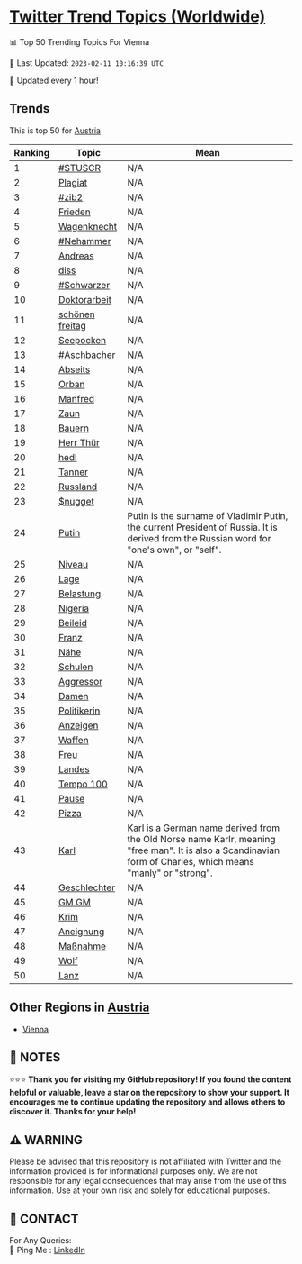 [Twitter Trend Topics (Worldwide)](https://github.com/ErcinDedeoglu/Twitter-Trend-Topics)
==========


📊 Top 50 Trending Topics For Vienna

📆 Last Updated: `2023-02-11 10:16:39 UTC`

🔧 Updated every 1 hour!


## Trends

This is top 50 for [Austria](</Austria>)

| Ranking | Topic | Mean |
| ------- | ------------ | ------------ |
| 1 | [#STUSCR](http://twitter.com/search?q=%23STUSCR) | N/A |
| 2 | [Plagiat](http://twitter.com/search?q=Plagiat) | N/A |
| 3 | [#zib2](http://twitter.com/search?q=%23zib2) | N/A |
| 4 | [Frieden](http://twitter.com/search?q=Frieden) | N/A |
| 5 | [Wagenknecht](http://twitter.com/search?q=Wagenknecht) | N/A |
| 6 | [#Nehammer](http://twitter.com/search?q=%23Nehammer) | N/A |
| 7 | [Andreas](http://twitter.com/search?q=Andreas) | N/A |
| 8 | [diss](http://twitter.com/search?q=diss) | N/A |
| 9 | [#Schwarzer](http://twitter.com/search?q=%23Schwarzer) | N/A |
| 10 | [Doktorarbeit](http://twitter.com/search?q=Doktorarbeit) | N/A |
| 11 | [schönen freitag](http://twitter.com/search?q=sch%c3%b6nen+freitag) | N/A |
| 12 | [Seepocken](http://twitter.com/search?q=Seepocken) | N/A |
| 13 | [#Aschbacher](http://twitter.com/search?q=%23Aschbacher) | N/A |
| 14 | [Abseits](http://twitter.com/search?q=Abseits) | N/A |
| 15 | [Orban](http://twitter.com/search?q=Orban) | N/A |
| 16 | [Manfred](http://twitter.com/search?q=Manfred) | N/A |
| 17 | [Zaun](http://twitter.com/search?q=Zaun) | N/A |
| 18 | [Bauern](http://twitter.com/search?q=Bauern) | N/A |
| 19 | [Herr Thür](http://twitter.com/search?q=Herr+Th%c3%bcr) | N/A |
| 20 | [hedl](http://twitter.com/search?q=hedl) | N/A |
| 21 | [Tanner](http://twitter.com/search?q=Tanner) | N/A |
| 22 | [Russland](http://twitter.com/search?q=Russland) | N/A |
| 23 | [$nugget](http://twitter.com/search?q=%24nugget) | N/A |
| 24 | [Putin](http://twitter.com/search?q=Putin) | Putin is the surname of Vladimir Putin, the current President of Russia. It is derived from the Russian word for "one's own", or "self". |
| 25 | [Niveau](http://twitter.com/search?q=Niveau) | N/A |
| 26 | [Lage](http://twitter.com/search?q=Lage) | N/A |
| 27 | [Belastung](http://twitter.com/search?q=Belastung) | N/A |
| 28 | [Nigeria](http://twitter.com/search?q=Nigeria) | N/A |
| 29 | [Beileid](http://twitter.com/search?q=Beileid) | N/A |
| 30 | [Franz](http://twitter.com/search?q=Franz) | N/A |
| 31 | [Nähe](http://twitter.com/search?q=N%c3%a4he) | N/A |
| 32 | [Schulen](http://twitter.com/search?q=Schulen) | N/A |
| 33 | [Aggressor](http://twitter.com/search?q=Aggressor) | N/A |
| 34 | [Damen](http://twitter.com/search?q=Damen) | N/A |
| 35 | [Politikerin](http://twitter.com/search?q=Politikerin) | N/A |
| 36 | [Anzeigen](http://twitter.com/search?q=Anzeigen) | N/A |
| 37 | [Waffen](http://twitter.com/search?q=Waffen) | N/A |
| 38 | [Freu](http://twitter.com/search?q=Freu) | N/A |
| 39 | [Landes](http://twitter.com/search?q=Landes) | N/A |
| 40 | [Tempo 100](http://twitter.com/search?q=Tempo+100) | N/A |
| 41 | [Pause](http://twitter.com/search?q=Pause) | N/A |
| 42 | [Pizza](http://twitter.com/search?q=Pizza) | N/A |
| 43 | [Karl](http://twitter.com/search?q=Karl) | Karl is a German name derived from the Old Norse name Karlr, meaning "free man". It is also a Scandinavian form of Charles, which means "manly" or "strong". |
| 44 | [Geschlechter](http://twitter.com/search?q=Geschlechter) | N/A |
| 45 | [GM GM](http://twitter.com/search?q=GM+GM) | N/A |
| 46 | [Krim](http://twitter.com/search?q=Krim) | N/A |
| 47 | [Aneignung](http://twitter.com/search?q=Aneignung) | N/A |
| 48 | [Maßnahme](http://twitter.com/search?q=Ma%c3%9fnahme) | N/A |
| 49 | [Wolf](http://twitter.com/search?q=Wolf) | N/A |
| 50 | [Lanz](http://twitter.com/search?q=Lanz) | N/A |



## Other Regions in [Austria](</Austria>)

* [Vienna](</Austria/Vienna.md>)



## 📝 NOTES

⭐⭐⭐ **Thank you for visiting my GitHub repository! If you found the content helpful or valuable, leave a star on the repository to show your support. It encourages me to continue updating the repository and allows others to discover it. Thanks for your help!**


## ⚠️ WARNING

Please be advised that this repository is not affiliated with Twitter and the information provided is for informational purposes only. We are not responsible for any legal consequences that may arise from the use of this information. Use at your own risk and solely for educational purposes.


## 📨 CONTACT

 For Any Queries:  
            🏓 Ping Me : [LinkedIn](https://www.linkedin.com/in/ercindedeoglu/)

